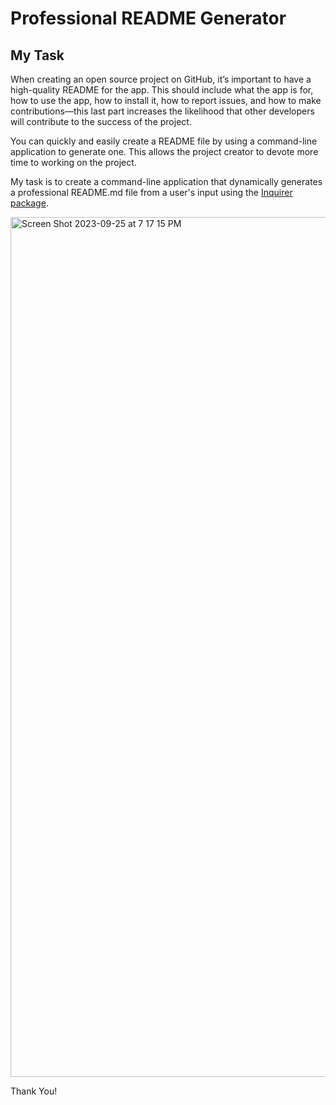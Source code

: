 # Professional README Generator

## My Task

When creating an open source project on GitHub, it’s important to have a high-quality README for the app. This should include what the app is for, how to use the app, how to install it, how to report issues, and how to make contributions&mdash;this last part increases the likelihood that other developers will contribute to the success of the project. 

You can quickly and easily create a README file by using a command-line application to generate one. This allows the project creator to devote more time to working on the project.

My task is to create a command-line application that dynamically generates a professional README.md file from a user's input using the [Inquirer package](https://www.npmjs.com/package/inquirer/v/8.2.4). 



<img width="1376" alt="Screen Shot 2023-09-25 at 7 17 15 PM" src="https://github.com/rodking96/Generator-README/assets/70154047/9717c797-e859-43c1-b437-22652333565a">




Thank You!

